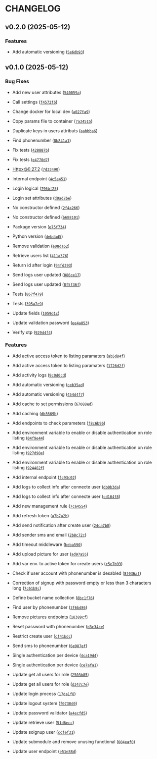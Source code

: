 # CHANGELOG


## v0.2.0 (2025-05-12)

### Features

- Add automatic versioning
  ([`5e6db93`](https://github.com/flavien-hugs/auth-microservice/commit/5e6db939701ad11327ddfaa9f726a60fbba6e844))


## v0.1.0 (2025-05-12)

### Bug Fixes

- Add new user attributes
  ([`540059a`](https://github.com/flavien-hugs/auth-microservice/commit/540059ac54a56ca5116984143ed0365be5134741))

- Call settings
  ([`f4572f6`](https://github.com/flavien-hugs/auth-microservice/commit/f4572f6bbf40952521721830bdcc236799694028))

- Change docker for local dev
  ([`a027fa9`](https://github.com/flavien-hugs/auth-microservice/commit/a027fa92f333e742eb10c81065e2daa5f42191f0))

- Copy params file to container
  ([`7a34515`](https://github.com/flavien-hugs/auth-microservice/commit/7a34515008b2fe7e30ab6223eb5c00da9b86935a))

- Duplicate keys in users attributs
  ([`aabbba6`](https://github.com/flavien-hugs/auth-microservice/commit/aabbba68a9edeafef5272140f86d084e0ed4b911))

- Find phonenumber
  ([`8b841a1`](https://github.com/flavien-hugs/auth-microservice/commit/8b841a120cb4359927f4065c5bf6d41470c095e0))

- Fix tests
  ([`428887b`](https://github.com/flavien-hugs/auth-microservice/commit/428887bac1b7c2d4f140a1eddc04f719846fbb64))

- Fix tests
  ([`e4770d7`](https://github.com/flavien-hugs/auth-microservice/commit/e4770d791692830b97cfe195de47bf132cd49d29))

- Httpx@0.27.2
  ([`7d33490`](https://github.com/flavien-hugs/auth-microservice/commit/7d33490db678988fa9244516478803ee905c08dd))

- Internal endpoint
  ([`4c5e451`](https://github.com/flavien-hugs/auth-microservice/commit/4c5e4511c49db7a14f9fedfe390239533c4160bd))

- Login logical
  ([`796bf25`](https://github.com/flavien-hugs/auth-microservice/commit/796bf2525c14c56693a840d341af079ca0ac45b2))

- Login set attributes
  ([`d0ad7be`](https://github.com/flavien-hugs/auth-microservice/commit/d0ad7bef384d9bca11a687942b4930370cb70cad))

- No constructor defined
  ([`2f4a266`](https://github.com/flavien-hugs/auth-microservice/commit/2f4a266b8bc7bc228b2e1ea767a6759d42df7b08))

- No constructor defined
  ([`b688101`](https://github.com/flavien-hugs/auth-microservice/commit/b68810185be47edddf35b7808e071195f24ce8b2))

- Package version
  ([`e75f734`](https://github.com/flavien-hugs/auth-microservice/commit/e75f734086648eb72e91c16d67fef8da3c9bb16a))

- Python version
  ([`debdad5`](https://github.com/flavien-hugs/auth-microservice/commit/debdad528c310e4b4488fa4cb0474c0f68378959))

- Remove validation
  ([`e08da52`](https://github.com/flavien-hugs/auth-microservice/commit/e08da5299e28141bc4351b560dce9621710fbf62))

- Retrieve users list
  ([`411a376`](https://github.com/flavien-hugs/auth-microservice/commit/411a376a9930bf2a5e62a60e7bdba2adce9b2fec))

- Return id after login
  ([`94fd393`](https://github.com/flavien-hugs/auth-microservice/commit/94fd393fa7ade23ae0ff6bd2cadc689b51dd4e09))

- Send logs user updated
  ([`086ce17`](https://github.com/flavien-hugs/auth-microservice/commit/086ce17575d3b3cc08ce99d52154d75181f94ed2))

- Send logs user updated
  ([`8f5f36f`](https://github.com/flavien-hugs/auth-microservice/commit/8f5f36fb1af07ce8c43dd7637a773ec3686886e6))

- Tests
  ([`867f479`](https://github.com/flavien-hugs/auth-microservice/commit/867f47987b29fa06e97041b09e504d055bfad277))

- Tests
  ([`395a7c9`](https://github.com/flavien-hugs/auth-microservice/commit/395a7c9845b579234b4feaabac864be85487ffdd))

- Update fields
  ([`1059d1c`](https://github.com/flavien-hugs/auth-microservice/commit/1059d1c89d623b429e5f1deb5339e5bbb8d85f23))

- Update validation password
  ([`ee4a853`](https://github.com/flavien-hugs/auth-microservice/commit/ee4a8536d8a10c3a8085893fc0133a3021a368af))

- Verify otp
  ([`929d4f4`](https://github.com/flavien-hugs/auth-microservice/commit/929d4f4267b6347480bee06a6c0131f0fe9938bd))

### Features

- Add active access token to listing paramaters
  ([`ab5d84f`](https://github.com/flavien-hugs/auth-microservice/commit/ab5d84f489bd7299819aee880c861dfa0a37b9d2))

- Add active access token to listing paramaters
  ([`1726d2f`](https://github.com/flavien-hugs/auth-microservice/commit/1726d2fa682908e3f72e871035cb5582ed971120))

- Add activity logs
  ([`9c0d0cd`](https://github.com/flavien-hugs/auth-microservice/commit/9c0d0cd463fd5e9efd1bfcf42010f55bf76d5803))

- Add automatic versioning
  ([`ceb35ad`](https://github.com/flavien-hugs/auth-microservice/commit/ceb35ad3945250c5228fe42e425121e9caa15316))

- Add automatic versioning
  ([`454d4f7`](https://github.com/flavien-hugs/auth-microservice/commit/454d4f77c3feba195364156c30b616a430d371d3))

- Add cache to set permissions
  ([`67088ed`](https://github.com/flavien-hugs/auth-microservice/commit/67088ed6392527287ec0e313af6487a4d9711a77))

- Add caching
  ([`db3669b`](https://github.com/flavien-hugs/auth-microservice/commit/db3669ba23eeb02557d75817554fe1199ae1e840))

- Add endpoints to check parameters
  ([`f8c6b96`](https://github.com/flavien-hugs/auth-microservice/commit/f8c6b962392caced9772e9066acf72e276e9c1ef))

- Add environment variable to enable or disable authentication on role listing
  ([`04f9e44`](https://github.com/flavien-hugs/auth-microservice/commit/04f9e4412e173fcb9268fd5f196fbae229e97870))

- Add environment variable to enable or disable authentication on role listing
  ([`927d98e`](https://github.com/flavien-hugs/auth-microservice/commit/927d98e84ff8c5b94e9d290a74536d7a1a1ff79e))

- Add environment variable to enable or disable authentication on role listing
  ([`924482f`](https://github.com/flavien-hugs/auth-microservice/commit/924482fad0d1c551b961a33bad6c55d495b6f7fa))

- Add internal endpoint
  ([`fc93c02`](https://github.com/flavien-hugs/auth-microservice/commit/fc93c02e8b76e2f800af3e61571f6bd84869ae42))

- Add logs to collect info after connecte user
  ([`db0b3da`](https://github.com/flavien-hugs/auth-microservice/commit/db0b3da6e1b8e88dbc0498f217b125f53f010a89))

- Add logs to collect info after connecte user
  ([`cd104f8`](https://github.com/flavien-hugs/auth-microservice/commit/cd104f8fd6dfc6be1725be64bb7271d23829e456))

- Add new management rule
  ([`7ca4554`](https://github.com/flavien-hugs/auth-microservice/commit/7ca4554a8b33de5ee4a30d6055f51d95fdd62061))

- Add refresh token
  ([`a7b7a2b`](https://github.com/flavien-hugs/auth-microservice/commit/a7b7a2b49c2882179c614b6ffdfee4bd8b019898))

- Add send notification after create user
  ([`24ca7b8`](https://github.com/flavien-hugs/auth-microservice/commit/24ca7b85d5cd56ffeadd56bad8246cbdbfc69e1d))

- Add sender sms and email
  ([`2b8c72c`](https://github.com/flavien-hugs/auth-microservice/commit/2b8c72cbd9165671c31717192d91b0eb7b97d601))

- Add timeout middleware
  ([`beba590`](https://github.com/flavien-hugs/auth-microservice/commit/beba590adcfec4c7e3943cf7027b2756181647fa))

- Add upload picture for user
  ([`ad97a55`](https://github.com/flavien-hugs/auth-microservice/commit/ad97a559f2941e103364452353e36855985e8915))

- Add var env. to active token for create users
  ([`c5e7b93`](https://github.com/flavien-hugs/auth-microservice/commit/c5e7b931f0df2f9b62ae76728db1693641c6e859))

- Check if user account with phonenumber is desabled
  ([`8f036af`](https://github.com/flavien-hugs/auth-microservice/commit/8f036af25cd55856d6e5d51906afd602b3db2c80))

- Correction of signup with password empty or less than 3 characters long
  ([`7c61b8c`](https://github.com/flavien-hugs/auth-microservice/commit/7c61b8c32bc488d9d54a8988a7f4b1c8fa560ff2))

- Define bucket name collection
  ([`8bc1f76`](https://github.com/flavien-hugs/auth-microservice/commit/8bc1f7637eec053072e46e5fe783346589e80e07))

- Find user by phonenumber
  ([`3f6bd86`](https://github.com/flavien-hugs/auth-microservice/commit/3f6bd867cc3ecf4b2cbe034031e01c34e97d0991))

- Remove pictures endpoints
  ([`18389cf`](https://github.com/flavien-hugs/auth-microservice/commit/18389cf3eec4801b15b2d8b5681bb3aeb16c4887))

- Reset password with phonenumber
  ([`d8c34ce`](https://github.com/flavien-hugs/auth-microservice/commit/d8c34cedef60df4aa085b5ce02c5e3cd113cbdb1))

- Restrict create user
  ([`cf41bdc`](https://github.com/flavien-hugs/auth-microservice/commit/cf41bdca3c27d916e70791cb67b699eef0317370))

- Send sms to phonenumber
  ([`6e987ef`](https://github.com/flavien-hugs/auth-microservice/commit/6e987ef55ee49dd05e41bc520873cf6449329462))

- Single authentication per device
  ([`4ca19d4`](https://github.com/flavien-hugs/auth-microservice/commit/4ca19d4936a5f884c7de22b9ebc216b07bbbc691))

- Single authentication per device
  ([`ce7afa1`](https://github.com/flavien-hugs/auth-microservice/commit/ce7afa1d70aae4d1249865c59cecadf515fb4191))

- Update get all users for role
  ([`2503b85`](https://github.com/flavien-hugs/auth-microservice/commit/2503b850a03eeca355a3409d002395ebcc7ab62e))

- Update get all users for role
  ([`d347c7e`](https://github.com/flavien-hugs/auth-microservice/commit/d347c7e628dd4909440ea3f57fe640de56b9440b))

- Update login process
  ([`17da1f8`](https://github.com/flavien-hugs/auth-microservice/commit/17da1f8f1d69e70c5ce3d11b6f86ed3699af6d93))

- Update logout system
  ([`f0730d0`](https://github.com/flavien-hugs/auth-microservice/commit/f0730d04aae3a4febe60326ab7f1649c86481cdc))

- Update password validator
  ([`a4ecfd5`](https://github.com/flavien-hugs/auth-microservice/commit/a4ecfd5716e752835b41bbf19aabd5dd435b565f))

- Update retrieve user
  ([`51d6ecc`](https://github.com/flavien-hugs/auth-microservice/commit/51d6eccb8a787f638a39957afc9a0358a0db25b6))

- Update soignup user
  ([`ccfef31`](https://github.com/flavien-hugs/auth-microservice/commit/ccfef31115d08910d68b382a8c842aa218a317ea))

- Update submodule and remove unusing functional
  ([`604eaf0`](https://github.com/flavien-hugs/auth-microservice/commit/604eaf0a493db161bbaca3d2c98898024c4bf056))

- Update user endpoint
  ([`e51e88d`](https://github.com/flavien-hugs/auth-microservice/commit/e51e88db38d7d7faad5819973ee33f50773957e1))
